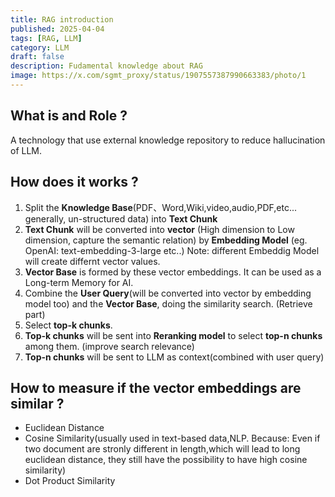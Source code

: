 ```yaml
---
title: RAG introduction
published: 2025-04-04
tags: [RAG, LLM]
category: LLM
draft: false
description: Fudamental knowledge about RAG
image: https://x.com/sgmt_proxy/status/1907557387990663383/photo/1
---
```


## What is and Role ?
A technology that use external knowledge repository to reduce hallucination of LLM.

## How does it works ?
1. Split the **Knowledge Base**(PDF、Word,Wiki,video,audio,PDF,etc... generally, un-structured data) into **Text Chunk** 
2. **Text Chunk** will be converted into **vector** (High dimension to Low dimension, capture the semantic relation) by **Embedding Model** (eg. OpenAI: text-embedding-3-large etc..) Note: different Embeddig Model will create differnt vector values. 
3. **Vector Base** is formed by these vector embeddings. It can be used as a Long-term Memory for AI.
4. Combine the **User Query**(will be converted into vector by embedding model too) and the **Vector Base**, doing the similarity search. (Retrieve part)
5. Select **top-k chunks**.
6. **Top-k chunks** will be sent into **Reranking model** to select **top-n chunks** among them. (improve search relevance)
7. **Top-n chunks** will be sent to LLM as context(combined with user query)

## How to measure if the vector embeddings are similar ?
- Euclidean Distance
- Cosine Similarity(usually used in text-based data,NLP. Because: Even if two document are stronly different in length,which will lead to long euclidean distance, they still have the possibility to have high cosine similarity)
- Dot Product Similarity






